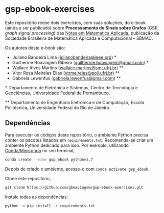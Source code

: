 # gsp-ebook-exercises

Este repositório reúne dois exercícios, com suas soluções, do e-book (ainda a ser publicado) sobre **Processamento de Sinais sobre Grafos** (GSP, _graph signal processing_) das [Notas em Matemática Aplicada](https://proceedings.science/notas-sbmac), publicação da Sociedade Brasileira de Matemática Aplicada e Computacional – SBMAC.

Os autores deste e-book são:

- Juliano Bandeira Lima ([julianobandeira@ieee.org](mailto:julianobandeira@ieee.org)) *
- Guilherme Boaviagem Ribeiro ([guilherme.boaviagem@gmail.com](mailto:guilherme.boaviagem@gmail.com)) *
- Wallace Alves Martins ([wallace.martins@smt.ufrj.br](mailto:wallace.martins@smt.ufrj.br)) **
- Vitor Rosa Meireles Elias ([vtrmeireles@poli.ufrj.br](mailto:vtrmeireles@poli.ufrj.br)) **
- Gabriela Lewenfus ([gabriela.lewenfus@gmail.com](mailto:gabriela.lewenfus@gmail.com)) **

\* Departamento de Eletrônica e Sistemas, Centro de Tecnologia e Geociências, Universidade Federal de Pernambuco.

** Departamento de Engenharia Eletrônica e de Computação, Escola Politécnica, Universidade Federal do Rio de Janeiro.

## Dependências

Para executar os códigos deste repositório, o ambiente Python precisa conter os pacotes listados em `requirements.txt`. Recomenda-se criar um ambiente Python dedicado para isso. Por exemplo, utilizando [Conda/Miniconda](https://docs.conda.io/en/latest/miniconda.html) no seu terminal,
```sh
conda create --name gsp_ebook python=3.7
```
Depois de criado o ambiente, acesse-o com `conda activate gsp_ebook`.

Clone este repositório,
```sh
git clone https://github.com/gboaviagem/gsp-ebook-exercises.git
```

Instale todas as dependências:
```sh
python -m pip install -r requirements.txt
```
